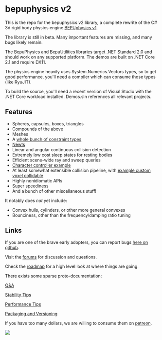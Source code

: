 # bepuphysics v2

This is the repo for the bepuphysics v2 library, a complete rewrite of the C# 3d rigid body physics engine [BEPUphysics v1](https://github.com/bepu/bepuphysics1).

The library is still in beta. Many important features are missing, and many bugs likely remain.

The BepuPhysics and BepuUtilities libraries target .NET Standard 2.0 and should work on any supported platform. The demos are built on .NET Core 2.1 and require DX11.

The physics engine heavily uses System.Numerics.Vectors types, so to get good performance, you'll need a compiler which can consume those types (like RyuJIT).

To build the source, you'll need a recent version of Visual Studio with the .NET Core workload installed. Demos.sln references all relevant projects.

## Features

- Spheres, capsules, boxes, triangles
- Compounds of the above
- Meshes
- A [whole bunch of constraint types](BepuPhysics/Constraints/)
- [Newts](Demos/Demos/NewtDemo.cs)
- Linear and angular continuous collision detection
- Extremely low cost sleep states for resting bodies
- Efficient scene-wide ray and sweep queries
- [Character controller example](Demos/Demos/CharacterDemo.cs)
- At least somewhat extensible collision pipeline, with [example custom voxel collidable](Demos/Demos/CustomVoxelCollidableDemo.cs)
- Highly nonidiomatic APIs
- Super speediness
- And a bunch of other miscellaneous stuff!

It notably does *not* yet include:
- Convex hulls, cylinders, or other more general convexes
- Bounciness, other than the frequency/damping ratio tuning

## Links

If you are one of the brave early adopters, you can report bugs [here on github](../../issues). 

Visit the [forums](https://forum.bepuentertainment.com) for discussion and questions.

Check the [roadmap](Documentation/roadmap.md) for a high level look at where things are going.

There exists some sparse proto-documentation:

[Q&A](Documentation/QuestionsAndAnswers.md)

[Stability Tips](Documentation/StabilityTips.md)

[Performance Tips](Documentation/PerformanceTips.md)

[Packaging and Versioning](Documentation/PackagingAndVersioning.md)

If you have too many dollars, we are willing to consume them on [patreon](https://www.patreon.com/bepu).

![](https://raw.githubusercontent.com/bepu/bepuphysics1/master/Documentation/images/readme/angelduck.png)